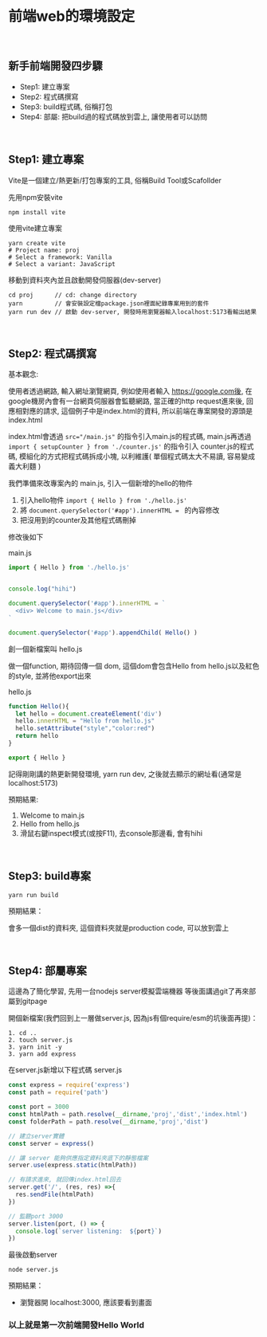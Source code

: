 # 前端web的環境設定

<br/>

## 新手前端開發四步驟

- Step1: 建立專案
- Step2: 程式碼撰寫
- Step3: build程式碼, 俗稱打包
- Step4: 部屬: 把build過的程式碼放到雲上, 讓使用者可以訪問

<br/>


## Step1: 建立專案
Vite是一個建立/熱更新/打包專案的工具, 俗稱Build Tool或Scafollder

先用npm安裝vite
```
npm install vite
```
使用vite建立專案
```
yarn create vite
# Project name: proj
# Select a framework: Vanilla
# Select a variant: JavaScript
```
移動到資料夾內並且啟動開發伺服器(dev-server)
```
cd proj      // cd: change directory
yarn         // 會安裝設定檔package.json裡面紀錄專案用到的套件
yarn run dev // 啟動 dev-server, 開發時用瀏覽器輸入localhost:5173看輸出結果
```
<br/>

## Step2: 程式碼撰寫
基本觀念:

使用者透過網路, 輸入網址瀏覽網頁, 例如使用者輸入 https://google.com後, 在google機房內會有一台網頁伺服器會監聽網路, 當正確的http request進來後, 回應相對應的請求, 這個例子中是index.html的資料, 所以前端在專案開發的源頭是index.html

index.html會透過 `src="/main.js"` 的指令引入main.js的程式碼, main.js再透過 `import { setupCounter } from './counter.js'` 的指令引入 counter.js的程式碼, 模組化的方式把程式碼拆成小塊, 以利維護( 單個程式碼太大不易讀, 容易變成義大利麵 )

我們準備來改專案內的 main.js, 引入一個新增的hello的物件

1. 引入hello物件 `import { Hello } from './hello.js' `
2. 將 `document.querySelector('#app').innerHTML = ` 的內容修改
3. 把沒用到的counter及其他程式碼刪掉

修改後如下

main.js

```js
import { Hello } from './hello.js' 


console.log("hihi")

document.querySelector('#app').innerHTML = `
  <div> Welcome to main.js</div>
`

document.querySelector('#app').appendChild( Hello() )


```

創一個新檔案叫 hello.js

做一個function, 期待回傳一個 dom, 這個dom會包含Hello from hello.js以及紅色的style, 並將他export出來

hello.js
```js
function Hello(){
  let hello = document.createElement('div')
  hello.innerHTML = "Hello from hello.js"
  hello.setAttribute("style","color:red")
  return hello
}

export { Hello }
```

記得剛剛講的熱更新開發環境, yarn run dev, 之後就去顯示的網址看(通常是localhost:5173)

預期結果: 

1. Welcome to main.js
2. Hello from hello.js
3. 滑鼠右鍵inspect模式(或按F11), 去console那邊看, 會有hihi

<br/>

## Step3: build專案
```
yarn run build
```
預期結果：

會多一個dist的資料夾, 這個資料夾就是production code, 可以放到雲上

<br/>

## Step4: 部屬專案

這邊為了簡化學習, 先用一台nodejs server模擬雲端機器
等後面講過git了再來部屬到gitpage

開個新檔案(我們回到上一層做server.js, 因為js有個require/esm的坑後面再提)：
```
1. cd ..
2. touch server.js
3. yarn init -y
3. yarn add express
```

在server.js新增以下程式碼
server.js
```js
const express = require('express')
const path = require('path')

const port = 3000
const htmlPath = path.resolve(__dirname,'proj','dist','index.html')
const folderPath = path.resolve(__dirname,'proj','dist')

// 建立server實體
const server = express()

// 讓 server 能夠供應指定資料夾底下的靜態檔案
server.use(express.static(htmlPath))

// 有請求進來, 就回傳index.html回去
server.get('/', (res, res) =>{
  res.sendFile(htmlPath)
})

// 監聽port 3000
server.listen(port, () => {
  console.log(`server listening:  ${port}`)
})

```

最後啟動server
```
node server.js
```

預期結果：
- 瀏覽器開 localhost:3000, 應該要看到畫面

### 以上就是第一次前端開發Hello World